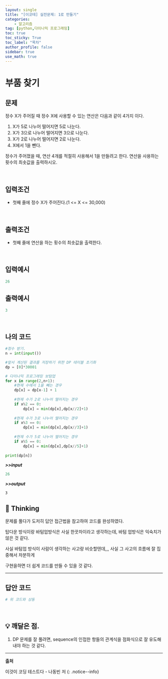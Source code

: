 ```yaml
---
layout: single
title: "[이코테] 실전문제: 1로 만들기"
categories: 
    - 알고리즘
tag: [python,다이나믹 프로그래밍]
toc: true
toc_sticky: True
toc_label: "목차"
author_profile: false
sidebar: true
use_math: true 
---
```


# 부품 찾기

## 문제

정수 X가 주어질 때 정수 X에 사용할 수 있는 연산은 다음과 같이 4가지 이다.

1. X가 5로 나누어 떨어지면 5로 나눈다.
2. X가 3으로 나누어 떨어지면 3으로 나눈다.
3. X가 2로 나누어 떨어지면 2로 나눈다.
4. X에서 1을 뺀다.

정수가 주어졌을 때, 연산 4개를 적절히 사용해서 1을 만들려고 한다. 연산을 사용하는 횟수의 최솟값을 출력하시오.

<br/>

## 입력조건

* 첫째 줄에 정수 X가 주어진다.(1 <= X <= 30,000)

<br/>

## 출력조건

- 첫째 줄에 연산을 하는 횟수의 최솟값을 출력한다.

<br/>

## 입력예시

```python
26
```

## 출력예시

```python
3
```

<br/>

## 나의 코드

```python
#정수 받기.
n = int(input())

#앞서 계산된 결과를 저장하기 위한 DP 테이블 초기화
dp = [0]*30001

# 다이나믹 프로그래밍 보텀업
for x in range(2,n+1):
    #현재 수에서 1을 빼는 경우
    dp[x] = dp[x-1] + 1
    
    #현재 수가 2로 나누어 떨어지는 경우
    if x%2 == 0:
        dp[x] = min(dp[x],dp[x//2]+1)
        
    #현재 수가 3로 나누어 떨어지는 경우
    if x%3 == 0:
        dp[x] = min(dp[x],dp[x//3]+1)
        
    #현재 수가 5로 나누어 떨어지는 경우
    if x%5 == 0:
        dp[x] = min(dp[x],dp[x//5]+1)
      
print(dp[n])        
```

***>>input***

```python
26
```

***>>output***

```
3
```

## 🌝 Thinking

문제를 풀다가 도저히 답안 접근법을 참고하여 코드를 완성하였다.

탑다운 방식이랑 바텀업방식은 사실 한끗차이라고 생각하는데, 바텀 업방식은 익숙치가 않은 것 같다.

사실 바텀업 방식이 사람이 생각하는 사고랑 비슷할텐데,,, 사실 그 사고의 흐름에 잘 집중해서 차분하게

구현을하면 더 쉽게 코드를 만들 수 있을 것 같다.

---

## 답안 코드

```python
# 위 코드와 상동
```

<br/>

## 💡 깨달은 점.

1. DP 문제를 잘 풀려면, sequence의 인접한 항들의 관계식을 점화식으로 잘 유도해내야 하는 것 같다.


---
**출처**

이것이 코딩 테스트다 - 나동빈 저
{: .notice--info} 
